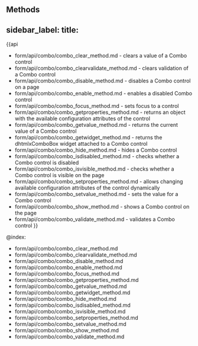 Methods
---
sidebar_label: 
title: 
---          

{{api
- form/api/combo/combo_clear_method.md - clears a value of a Combo control
- form/api/combo/combo_clearvalidate_method.md - clears validation of a Combo control
- form/api/combo/combo_disable_method.md - disables a Combo control on a page
- form/api/combo/combo_enable_method.md - enables a disabled Combo control
- form/api/combo/combo_focus_method.md - sets focus to a control
- form/api/combo/combo_getproperties_method.md - returns an object with the available configuration attributes of the control
- form/api/combo/combo_getvalue_method.md - returns the current value of a Combo control
- form/api/combo/combo_getwidget_method.md - returns the dhtmlxComboBox widget attached to a Combo control
- form/api/combo/combo_hide_method.md - hides a Combo control
- form/api/combo/combo_isdisabled_method.md - checks whether a Combo control is disabled
- form/api/combo/combo_isvisible_method.md - checks whether a Combo control is visible on the page
- form/api/combo/combo_setproperties_method.md - allows changing available configuration attributes of the control dynamically
- form/api/combo/combo_setvalue_method.md - sets the value for a Combo control
- form/api/combo/combo_show_method.md - shows a Combo control on the page
- form/api/combo/combo_validate_method.md - validates a Combo control
}}
    
@index:
- form/api/combo/combo_clear_method.md
- form/api/combo/combo_clearvalidate_method.md
- form/api/combo/combo_disable_method.md
- form/api/combo/combo_enable_method.md
- form/api/combo/combo_focus_method.md
- form/api/combo/combo_getproperties_method.md
- form/api/combo/combo_getvalue_method.md
- form/api/combo/combo_getwidget_method.md
- form/api/combo/combo_hide_method.md
- form/api/combo/combo_isdisabled_method.md
- form/api/combo/combo_isvisible_method.md
- form/api/combo/combo_setproperties_method.md
- form/api/combo/combo_setvalue_method.md
- form/api/combo/combo_show_method.md
- form/api/combo/combo_validate_method.md


